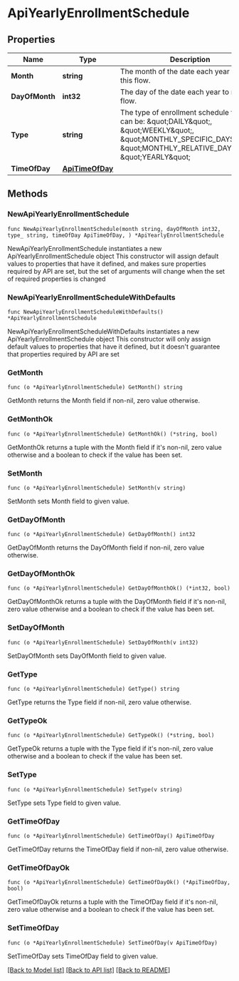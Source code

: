 # ApiYearlyEnrollmentSchedule

## Properties

Name | Type | Description | Notes
------------ | ------------- | ------------- | -------------
**Month** | **string** | The month of the date each year to run this flow. | 
**DayOfMonth** | **int32** | The day of the date each year to run this flow. | 
**Type** | **string** | The type of enrollment schedule this is, can be: \&quot;DAILY\&quot;, \&quot;WEEKLY\&quot;, \&quot;MONTHLY_SPECIFIC_DAYS\&quot;, \&quot;MONTHLY_RELATIVE_DAYS\&quot;, \&quot;YEARLY\&quot; | [default to "YEARLY"]
**TimeOfDay** | [**ApiTimeOfDay**](ApiTimeOfDay.md) |  | 

## Methods

### NewApiYearlyEnrollmentSchedule

`func NewApiYearlyEnrollmentSchedule(month string, dayOfMonth int32, type_ string, timeOfDay ApiTimeOfDay, ) *ApiYearlyEnrollmentSchedule`

NewApiYearlyEnrollmentSchedule instantiates a new ApiYearlyEnrollmentSchedule object
This constructor will assign default values to properties that have it defined,
and makes sure properties required by API are set, but the set of arguments
will change when the set of required properties is changed

### NewApiYearlyEnrollmentScheduleWithDefaults

`func NewApiYearlyEnrollmentScheduleWithDefaults() *ApiYearlyEnrollmentSchedule`

NewApiYearlyEnrollmentScheduleWithDefaults instantiates a new ApiYearlyEnrollmentSchedule object
This constructor will only assign default values to properties that have it defined,
but it doesn't guarantee that properties required by API are set

### GetMonth

`func (o *ApiYearlyEnrollmentSchedule) GetMonth() string`

GetMonth returns the Month field if non-nil, zero value otherwise.

### GetMonthOk

`func (o *ApiYearlyEnrollmentSchedule) GetMonthOk() (*string, bool)`

GetMonthOk returns a tuple with the Month field if it's non-nil, zero value otherwise
and a boolean to check if the value has been set.

### SetMonth

`func (o *ApiYearlyEnrollmentSchedule) SetMonth(v string)`

SetMonth sets Month field to given value.


### GetDayOfMonth

`func (o *ApiYearlyEnrollmentSchedule) GetDayOfMonth() int32`

GetDayOfMonth returns the DayOfMonth field if non-nil, zero value otherwise.

### GetDayOfMonthOk

`func (o *ApiYearlyEnrollmentSchedule) GetDayOfMonthOk() (*int32, bool)`

GetDayOfMonthOk returns a tuple with the DayOfMonth field if it's non-nil, zero value otherwise
and a boolean to check if the value has been set.

### SetDayOfMonth

`func (o *ApiYearlyEnrollmentSchedule) SetDayOfMonth(v int32)`

SetDayOfMonth sets DayOfMonth field to given value.


### GetType

`func (o *ApiYearlyEnrollmentSchedule) GetType() string`

GetType returns the Type field if non-nil, zero value otherwise.

### GetTypeOk

`func (o *ApiYearlyEnrollmentSchedule) GetTypeOk() (*string, bool)`

GetTypeOk returns a tuple with the Type field if it's non-nil, zero value otherwise
and a boolean to check if the value has been set.

### SetType

`func (o *ApiYearlyEnrollmentSchedule) SetType(v string)`

SetType sets Type field to given value.


### GetTimeOfDay

`func (o *ApiYearlyEnrollmentSchedule) GetTimeOfDay() ApiTimeOfDay`

GetTimeOfDay returns the TimeOfDay field if non-nil, zero value otherwise.

### GetTimeOfDayOk

`func (o *ApiYearlyEnrollmentSchedule) GetTimeOfDayOk() (*ApiTimeOfDay, bool)`

GetTimeOfDayOk returns a tuple with the TimeOfDay field if it's non-nil, zero value otherwise
and a boolean to check if the value has been set.

### SetTimeOfDay

`func (o *ApiYearlyEnrollmentSchedule) SetTimeOfDay(v ApiTimeOfDay)`

SetTimeOfDay sets TimeOfDay field to given value.



[[Back to Model list]](../README.md#documentation-for-models) [[Back to API list]](../README.md#documentation-for-api-endpoints) [[Back to README]](../README.md)


